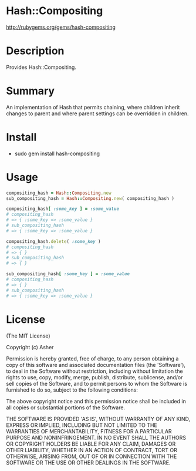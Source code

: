 # Hash::Compositing #

http://rubygems.org/gems/hash-compositing

# Description #

Provides Hash::Compositing.

# Summary #

An implementation of Hash that permits chaining, where children inherit changes to parent and where parent settings can be overridden in children.

# Install #

* sudo gem install hash-compositing

# Usage #

```ruby
compositing_hash = Hash::Compositing.new
sub_compositing_hash = Hash::Compositing.new( compositing_hash )

compositing_hash[ :some_key ] = :some_value
# compositing_hash
# => { :some_key => :some_value }
# sub_compositing_hash
# => { :some_key => :some_value }

compositing_hash.delete( :some_key )
# compositing_hash
# => { }
# sub_compositing_hash
# => { }

sub_compositing_hash[ :some_key ] = :some_value
# compositing_hash
# => { }
# sub_compositing_hash
# => { :some_key => :some_value }
```

# License #

  (The MIT License)

  Copyright (c) Asher

  Permission is hereby granted, free of charge, to any person obtaining
  a copy of this software and associated documentation files (the
  'Software'), to deal in the Software without restriction, including
  without limitation the rights to use, copy, modify, merge, publish,
  distribute, sublicense, and/or sell copies of the Software, and to
  permit persons to whom the Software is furnished to do so, subject to
  the following conditions:

  The above copyright notice and this permission notice shall be
  included in all copies or substantial portions of the Software.

  THE SOFTWARE IS PROVIDED 'AS IS', WITHOUT WARRANTY OF ANY KIND,
  EXPRESS OR IMPLIED, INCLUDING BUT NOT LIMITED TO THE WARRANTIES OF
  MERCHANTABILITY, FITNESS FOR A PARTICULAR PURPOSE AND NONINFRINGEMENT.
  IN NO EVENT SHALL THE AUTHORS OR COPYRIGHT HOLDERS BE LIABLE FOR ANY
  CLAIM, DAMAGES OR OTHER LIABILITY, WHETHER IN AN ACTION OF CONTRACT,
  TORT OR OTHERWISE, ARISING FROM, OUT OF OR IN CONNECTION WITH THE
  SOFTWARE OR THE USE OR OTHER DEALINGS IN THE SOFTWARE.